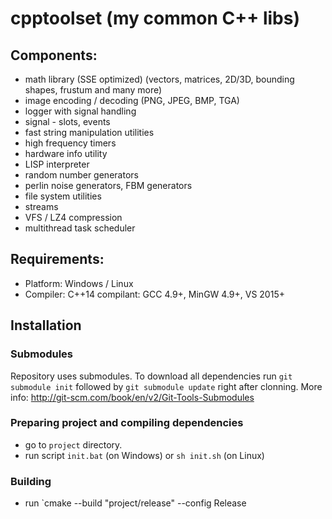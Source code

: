 # cpptoolset (my common C++ libs)

## Components:
- math library (SSE optimized) (vectors, matrices, 2D/3D, bounding shapes, frustum and many more)
- image encoding / decoding (PNG, JPEG, BMP, TGA)
- logger with signal handling
- signal - slots, events
- fast string manipulation utilities
- high frequency timers
- hardware info utility
- LISP interpreter
- random number generators
- perlin noise generators, FBM generators
- file system utilities
- streams
- VFS / LZ4 compression
- multithread task scheduler

## Requirements:
- Platform: Windows / Linux
- Compiler: C++14 compilant: GCC 4.9+, MinGW 4.9+, VS 2015+

## Installation

### Submodules
Repository uses submodules. To download all dependencies run `git submodule init` followed by `git submodule update` right after clonning.
More info: http://git-scm.com/book/en/v2/Git-Tools-Submodules

### Preparing project and compiling dependencies
- go to `project` directory.
- run script `init.bat` (on Windows) or `sh init.sh` (on Linux)

### Building
- run `cmake --build "project/release" --config Release